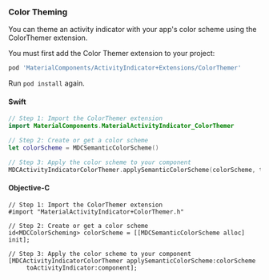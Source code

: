 ### Color Theming

You can theme an activity indicator with your app's color scheme using the ColorThemer extension.

You must first add the Color Themer extension to your project:

```bash
pod 'MaterialComponents/ActivityIndicator+Extensions/ColorThemer'
```

Run `pod install` again.

<!--<div class="material-code-render" markdown="1">-->
#### Swift
```swift
// Step 1: Import the ColorThemer extension
import MaterialComponents.MaterialActivityIndicator_ColorThemer

// Step 2: Create or get a color scheme
let colorScheme = MDCSemanticColorScheme()

// Step 3: Apply the color scheme to your component
MDCActivityIndicatorColorThemer.applySemanticColorScheme(colorScheme, to: component)
```

#### Objective-C

```objc
// Step 1: Import the ColorThemer extension
#import "MaterialActivityIndicator+ColorThemer.h"

// Step 2: Create or get a color scheme
id<MDCColorScheming> colorScheme = [[MDCSemanticColorScheme alloc] init];

// Step 3: Apply the color scheme to your component
[MDCActivityIndicatorColorThemer applySemanticColorScheme:colorScheme
     toActivityIndicator:component];
```
<!--</div>-->
